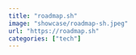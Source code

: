 ```yaml
---
title: "roadmap.sh"
image: "showcase/roadmap-sh.jpeg"
url: "https://roadmap.sh"
categories: ["tech"]
---
```

